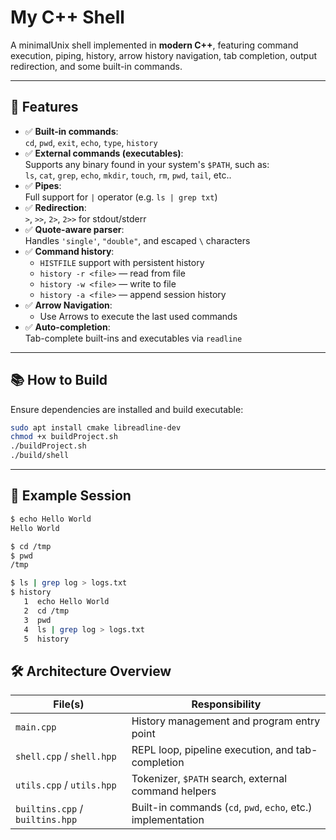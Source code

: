 # My C++ Shell

A minimalUnix shell implemented in **modern C++**, featuring command execution, piping, history, arrow history navigation, tab completion, output redirection, and some built-in commands.

---

## 🚀 Features

- ✅ **Built-in commands**:  
  `cd`, `pwd`, `exit`, `echo`, `type`, `history`
- ✅ **External commands (executables)**:  
  Supports any binary found in your system's `$PATH`, such as:  
  `ls`, `cat`, `grep`, `echo`, `mkdir`, `touch`, `rm`, `pwd`, `tail`, etc..
- ✅ **Pipes**:  
  Full support for `|` operator (e.g. `ls | grep txt`)
- ✅ **Redirection**:  
  `>`, `>>`, `2>`, `2>>` for stdout/stderr
- ✅ **Quote-aware parser**:  
  Handles `'single'`, `"double"`, and escaped `\` characters
- ✅ **Command history**:
  - `HISTFILE` support with persistent history
  - `history -r <file>` — read from file
  - `history -w <file>` — write to file
  - `history -a <file>` — append session history
- ✅ **Arrow Navigation**:
  - Use Arrows to execute the last used commands  
- ✅ **Auto-completion**:  
  Tab-complete built-ins and executables via `readline`

---

## 📚 How to Build

Ensure dependencies are installed and build executable:

```sh
sudo apt install cmake libreadline-dev
chmod +x buildProject.sh
./buildProject.sh
./build/shell
```
---

## 📂 Example Session

```sh
$ echo Hello World
Hello World

$ cd /tmp
$ pwd
/tmp

$ ls | grep log > logs.txt
$ history
   1  echo Hello World
   2  cd /tmp
   3  pwd
   4  ls | grep log > logs.txt
   5  history
```
## 🛠️ Architecture Overview

| File(s)                     | Responsibility                                        |
|----------------------------|--------------------------------------------------------|
| `main.cpp`                 | History management and program entry point             |
| `shell.cpp` / `shell.hpp`  | REPL loop, pipeline execution, and tab-completion      |
| `utils.cpp` / `utils.hpp`  | Tokenizer, `$PATH` search, external command helpers    |
| `builtins.cpp` / `builtins.hpp` | Built-in commands (`cd`, `pwd`, `echo`, etc.) implementation |

